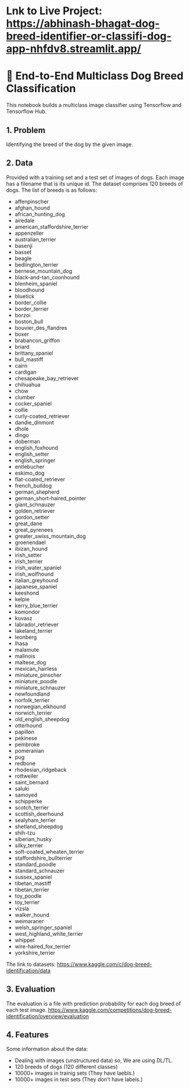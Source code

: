# Lnk to Live Project: https://abhinash-bhagat-dog-breed-identifier-or-classifi-dog-app-nhfdv8.streamlit.app/

# 🐶 End-to-End Multiclass Dog Breed Classification

This notebook builds a multiclass image classifier using Tensorflow and Tensorflow Hub.

## 1. Problem
Identifying the breed of the dog by the given image.

## 2. Data
Provided with a training set and a test set of images of dogs. Each image has a filename that is its unique id. The dataset comprises 120 breeds of dogs. The list of breeds is as follows:
* affenpinscher
* afghan_hound
* african_hunting_dog
* airedale
* american_staffordshire_terrier
* appenzeller
* australian_terrier
* basenji
* basset
* beagle
* bedlington_terrier
* bernese_mountain_dog
* black-and-tan_coonhound
* blenheim_spaniel
* bloodhound
* bluetick
* border_collie
* border_terrier
* borzoi
* boston_bull
* bouvier_des_flandres
* boxer
* brabancon_griffon
* briard
* brittany_spaniel
* bull_mastiff
* cairn
* cardigan
* chesapeake_bay_retriever
* chihuahua
* chow
* clumber
* cocker_spaniel
* collie
* curly-coated_retriever
* dandie_dinmont
* dhole
* dingo
* doberman
* english_foxhound
* english_setter
* english_springer
* entlebucher
* eskimo_dog
* flat-coated_retriever
* french_bulldog
* german_shepherd
* german_short-haired_pointer
* giant_schnauzer
* golden_retriever
* gordon_setter
* great_dane
* great_pyrenees
* greater_swiss_mountain_dog
* groenendael
* ibizan_hound
* irish_setter
* irish_terrier
* irish_water_spaniel
* irish_wolfhound
* italian_greyhound
* japanese_spaniel
* keeshond
* kelpie
* kerry_blue_terrier
* komondor
* kuvasz
* labrador_retriever
* lakeland_terrier
* leonberg
* lhasa
* malamute
* malinois
* maltese_dog
* mexican_hairless
* miniature_pinscher
* miniature_poodle
* miniature_schnauzer
* newfoundland
* norfolk_terrier
* norwegian_elkhound
* norwich_terrier
* old_english_sheepdog
* otterhound
* papillon
* pekinese
* pembroke
* pomeranian
* pug
* redbone
* rhodesian_ridgeback
* rottweiler
* saint_bernard
* saluki
* samoyed
* schipperke
* scotch_terrier
* scottish_deerhound
* sealyham_terrier
* shetland_sheepdog
* shih-tzu
* siberian_husky
* silky_terrier
* soft-coated_wheaten_terrier
* staffordshire_bullterrier
* standard_poodle
* standard_schnauzer
* sussex_spaniel
* tibetan_mastiff
* tibetan_terrier
* toy_poodle
* toy_terrier
* vizsla
* walker_hound
* weimaraner
* welsh_springer_spaniel
* west_highland_white_terrier
* whippet
* wire-haired_fox_terrier
* yorkshire_terrier

The link to datasets: https://www.kaggle.com/c/dog-breed-identification/data
## 3. Evaluation
The evaluation is a file with prediction probability for each dog breed of each test image.
https://www.kaggle.com/competitions/dog-breed-identification/overview/evaluation

## 4. Features
Some information about the data:
* Dealing with images (unstructured data) so, We are using DL/TL.
* 120 breeds of dogs (120 different classes)
* 10000+ images in trainig sets (They have laebls.)
* 10000+ images in test sets (They don't have labels.)
